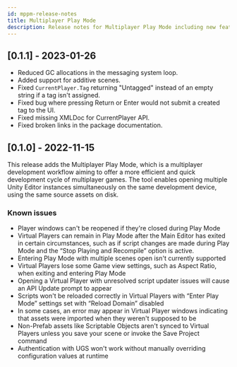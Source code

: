 ```yaml
---
id: mppm-release-notes
title: Multiplayer Play Mode
description: Release notes for Multiplayer Play Mode including new features, updates, bug fixes, and known issues.
---
```


## [0.1.1] - 2023-01-26

* Reduced GC allocations in the messaging system loop.
* Added support for additive scenes.
* Fixed `CurrentPlayer.Tag` returning "Untagged" instead of an empty string if a tag isn't assigned.
* Fixed bug where pressing Return or Enter would not submit a created tag to the UI.
* Fixed missing XMLDoc for CurrentPlayer API.
* Fixed broken links in the package documentation.

## [0.1.0] - 2022-11-15

This release adds the Multiplayer Play Mode, which is a multiplayer development workflow aiming to offer a more efficient and quick development cycle of multiplayer games. The tool enables opening multiple Unity Editor instances simultaneously on the same development device, using the same source assets on disk.

### Known issues

* Player windows can't be reopened if they're closed during Play Mode
* Virtual Players can remain in Play Mode after the Main Editor has exited in certain circumstances, such as if script changes are made during Play Mode and the “Stop Playing and Recompile” option is active.
* Entering Play Mode with multiple scenes open isn't currently supported
* Virtual Players lose some Game view settings, such as Aspect Ratio, when exiting and entering Play Mode
* Opening a Virtual Player with unresolved script updater issues will cause an API Update prompt to appear
* Scripts won't be reloaded correctly in Virtual Players with “Enter Play Mode” settings set with “Reload Domain” disabled
* In some cases, an error may appear in Virtual Player windows indicating that assets were imported when they weren't supposed to be
* Non-Prefab assets like Scriptable Objects aren't synced to Virtual Players unless you save your scene or invoke the Save Project command
* Authentication with UGS won't work without manually overriding configuration values at runtime